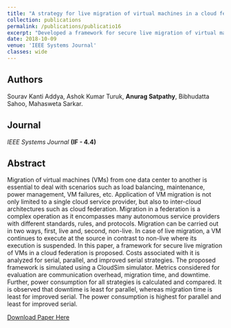 ```yaml
---
title: "A strategy for live migration of virtual machines in a cloud federation"
collection: publications
permalink: /publications/publicatio16
excerpt: "Developed a framework for secure live migration of virtual machines (VMs) in a cloud federation. Costs associated with the migration were analyzed for serial, parallel, and improved serial migration strategies."
date: 2018-10-09
venue: 'IEEE Systems Journal'
classes: wide
---
```

## Authors
Sourav Kanti Addya, Ashok Kumar Turuk, **Anurag Satpathy**, Bibhudatta Sahoo, Mahasweta Sarkar.

## Journal
*IEEE Systems Journal* **(IF - 4.4)**

## Abstract
Migration of virtual machines (VMs) from one data center to another is essential to deal with scenarios such as load balancing, maintenance, power management, VM failures, etc. Application of VM migration is not only limited to a single cloud service provider, but also to inter-cloud architectures such as cloud federation. Migration in a federation is a complex operation as it encompasses many autonomous service providers with different standards, rules, and protocols. Migration can be carried out in two ways, first, live and, second, non-live. In case of live migration, a VM continues to execute at the source in contrast to non-live where its execution is suspended. In this paper, a framework for secure live migration of VMs in a cloud federation is proposed. Costs associated with it is analyzed for serial, parallel, and improved serial strategies. The proposed framework is simulated using a CloudSim simulator. Metrics considered for evaluation are communication overhead, migration time, and downtime. Further, power consumption for all strategies is calculated and compared. It is observed that downtime is least for parallel, whereas migration time is least for improved serial. The power consumption is highest for parallel and least for improved serial.

[Download Paper Here](https://ieeexplore.ieee.org/abstract/document/8486653)
